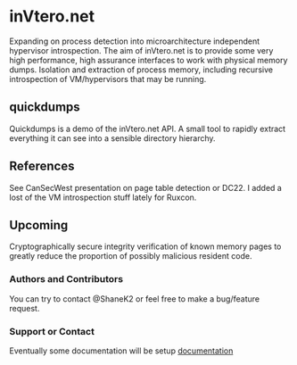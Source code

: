 # inVtero.net
Expanding on process detection into microarchitecture independent hypervisor introspection.  The aim of inVtero.net is to provide some very high performance, high assurance interfaces to work with physical memory dumps.  Isolation and extraction of process memory, including recursive introspection of VM/hypervisors that may be running.

## quickdumps
Quickdumps is a demo of the inVtero.net API.  A small tool to rapidly extract everything it can see into a sensible directory hierarchy.

## References
See CanSecWest presentation on page table detection or DC22.  I added a lost of the VM introspection stuff lately for Ruxcon.

## Upcoming
Cryptographically secure integrity verification of known memory pages to greatly reduce the proportion of possibly malicious resident code.

### Authors and Contributors
You can try to contact @ShaneK2 or feel free to make a bug/feature request.

### Support or Contact
Eventually some documentation will be setup [documentation](https://blockwatch.ioactive.com)
